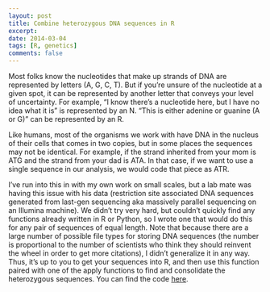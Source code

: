 ```yaml
---
layout: post
title: Combine heterozygous DNA sequences in R
excerpt: 
date: 2014-03-04
tags: [R, genetics]
comments: false
---
```

Most folks know  the nucleotides that make up strands of DNA are represented by letters (A, G, C, T). But if you’re unsure of the nucleotide at a given spot, it can be represented by another letter that conveys your level of uncertainty. For example, “I know there’s a nucleotide here, but I have no idea what it is” is represented by an N. “This is either adenine or guanine (A or G)” can be represented by an R.

Like humans, most of the organisms we work with have DNA in the nucleus of their cells that comes in two copies, but in some places the sequences may not be identical. For example, if the strand inherited from your mom is ATG and the strand from your dad is ATA. In that case, if we want to use a single sequence in our analysis, we would code that piece as ATR.

I’ve run into this in with my own work on small scales, but a lab mate was having this issue with his data (restriction site associated DNA sequences generated from last-gen sequencing aka massively parallel sequencing on an Illumina machine). We didn’t try very hard, but couldn’t quickly find any functions already written in R or Python, so I wrote one that would do this for any pair of sequences of equal length. Note that because there are a large number of possible file types for storing DNA sequences (the number is proportional to the number of scientists who think they should reinvent the wheel in order to get more citations), I didn’t generalize it in any way. Thus, it’s up to you to get your sequences into R, and then use this function paired with one of the apply functions to find and consolidate the heterozygous sequences. You can find the code [here](https://gist.github.com/jimmyodonnell/9355907).
